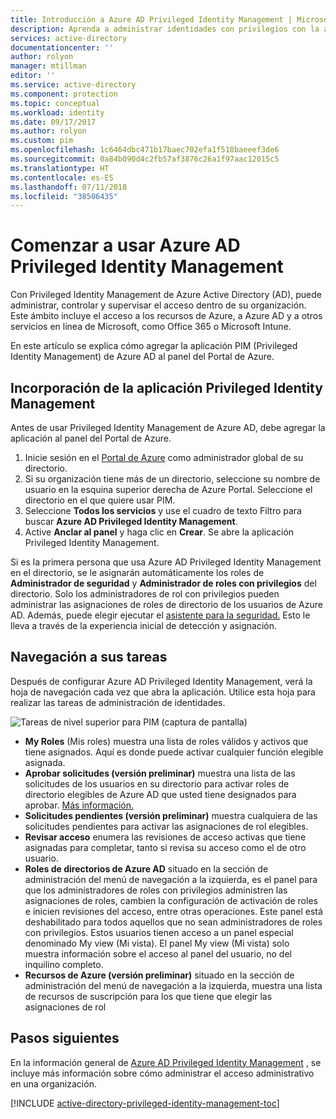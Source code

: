 ```yaml
---
title: Introducción a Azure AD Privileged Identity Management | Microsoft Docs
description: Aprenda a administrar identidades con privilegios con la aplicación Privileged Identity Management de Azure Active Directory en el Portal de Azure.
services: active-directory
documentationcenter: ''
author: rolyon
manager: mtillman
editor: ''
ms.service: active-directory
ms.component: protection
ms.topic: conceptual
ms.workload: identity
ms.date: 09/17/2017
ms.author: rolyon
ms.custom: pim
ms.openlocfilehash: 1c6464dbc471b17baec702efa1f518baeeef3de6
ms.sourcegitcommit: 0a84b090d4c2fb57af3876c26a1f97aac12015c5
ms.translationtype: HT
ms.contentlocale: es-ES
ms.lasthandoff: 07/11/2018
ms.locfileid: "38506435"
---
```

# <a name="start-using-azure-ad-privileged-identity-management"></a>Comenzar a usar Azure AD Privileged Identity Management

Con Privileged Identity Management de Azure Active Directory (AD), puede administrar, controlar y supervisar el acceso dentro de su organización. Este ámbito incluye el acceso a los recursos de Azure, a Azure AD y a otros servicios en línea de Microsoft, como Office 365 o Microsoft Intune.

En este artículo se explica cómo agregar la aplicación PIM (Privileged Identity Management) de Azure AD al panel del Portal de Azure.

## <a name="add-the-privileged-identity-management-application"></a>Incorporación de la aplicación Privileged Identity Management

Antes de usar Privileged Identity Management de Azure AD, debe agregar la aplicación al panel del Portal de Azure.

1. Inicie sesión en el [Portal de Azure](https://portal.azure.com/) como administrador global de su directorio.
2. Si su organización tiene más de un directorio, seleccione su nombre de usuario en la esquina superior derecha de Azure Portal. Seleccione el directorio en el que quiere usar PIM.
3. Seleccione **Todos los servicios** y use el cuadro de texto Filtro para buscar **Azure AD Privileged Identity Management**.
4. Active **Anclar al panel** y haga clic en **Crear**. Se abre la aplicación Privileged Identity Management.

Si es la primera persona que usa Azure AD Privileged Identity Management en el directorio, se le asignarán automáticamente los roles de **Administrador de seguridad** y **Administrador de roles con privilegios** del directorio. Solo los administradores de rol con privilegios pueden administrar las asignaciones de roles de directorio de los usuarios de Azure AD. Además, puede elegir ejecutar el [asistente para la seguridad.](pim-security-wizard.md) Esto le lleva a través de la experiencia inicial de detección y asignación.

## <a name="navigate-to-your-tasks"></a>Navegación a sus tareas

Después de configurar Azure AD Privileged Identity Management, verá la hoja de navegación cada vez que abra la aplicación. Utilice esta hoja para realizar las tareas de administración de identidades.

![Tareas de nivel superior para PIM (captura de pantalla)](./media/pim-getting-started/PIM_Tasks_New.png)

- **My Roles** (Mis roles) muestra una lista de roles válidos y activos que tiene asignados. Aquí es donde puede activar cualquier función elegible asignada.
- **Aprobar solicitudes (versión preliminar)** muestra una lista de las solicitudes de los usuarios en su directorio para activar roles de directorio elegibles de Azure AD que usted tiene designados para aprobar. [Más información.](./azure-ad-pim-approval-workflow.md)
- **Solicitudes pendientes (versión preliminar)** muestra cualquiera de las solicitudes pendientes para activar las asignaciones de rol elegibles.
- **Revisar acceso** enumera las revisiones de acceso activas que tiene asignadas para completar, tanto si revisa su acceso como el de otro usuario.
- **Roles de directorios de Azure AD** situado en la sección de administración del menú de navegación a la izquierda, es el panel para que los administradores de roles con privilegios administren las asignaciones de roles, cambien la configuración de activación de roles e inicien revisiones del acceso, entre otras operaciones. Este panel está deshabilitado para todos aquellos que no sean administradores de roles con privilegios. Estos usuarios tienen acceso a un panel especial denominado My view (Mi vista). El panel My view (Mi vista) solo muestra información sobre el acceso al panel del usuario, no del inquilino completo.
- **Recursos de Azure (versión preliminar)** situado en la sección de administración del menú de navegación a la izquierda, muestra una lista de recursos de suscripción para los que tiene que elegir las asignaciones de rol 

## <a name="next-steps"></a>Pasos siguientes
En la información general de [Azure AD Privileged Identity Management](pim-configure.md) , se incluye más información sobre cómo administrar el acceso administrativo en una organización.

[!INCLUDE [active-directory-privileged-identity-management-toc](../../../includes/active-directory-privileged-identity-management-toc.md)]
